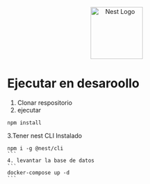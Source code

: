 <p align="center">
  <a href="http://nestjs.com/" target="blank"><img src="https://nestjs.com/img/logo-small.svg" width="120" alt="Nest Logo" /></a>
</p>

# Ejecutar en desaroollo

1. Clonar respositorio
2. ejecutar

```
npm install
```

3.Tener nest CLI Instalado

````
npm i -g @nest/cli
```
4. levantar la base de datos
```
docker-compose up -d
```

````
